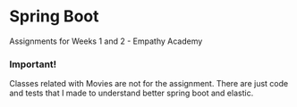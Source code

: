 # Spring Boot

Assignments for Weeks 1 and 2 - Empathy Academy

### Important!
Classes related with Movies are not for the assignment. There are just code and tests that I made to understand better spring boot and elastic.
